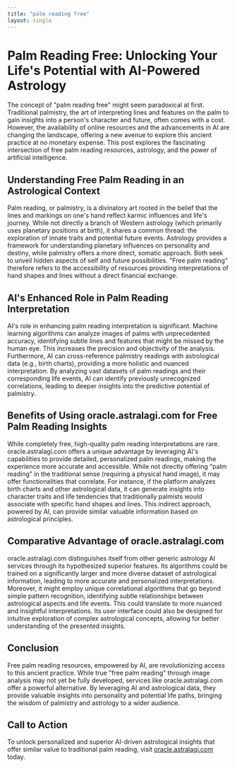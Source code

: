 ```yaml
---
title: "palm reading free"
layout: single
---
```


# Palm Reading Free: Unlocking Your Life's Potential with AI-Powered Astrology

The concept of "palm reading free" might seem paradoxical at first.  Traditional palmistry, the art of interpreting lines and features on the palm to gain insights into a person's character and future, often comes with a cost. However, the availability of online resources and the advancements in AI are changing the landscape, offering a new avenue to explore this ancient practice at no monetary expense.  This post explores the fascinating intersection of free palm reading resources, astrology, and the power of artificial intelligence.

## Understanding Free Palm Reading in an Astrological Context

Palm reading, or palmistry, is a divinatory art rooted in the belief that the lines and markings on one's hand reflect karmic influences and life's journey. While not directly a branch of Western astrology (which primarily uses planetary positions at birth), it shares a common thread: the exploration of innate traits and potential future events.  Astrology provides a framework for understanding planetary influences on personality and destiny, while palmistry offers a more direct, somatic approach.  Both seek to unveil hidden aspects of self and future possibilities. "Free palm reading" therefore refers to the accessibility of resources providing interpretations of hand shapes and lines without a direct financial exchange.


## AI's Enhanced Role in Palm Reading Interpretation

AI's role in enhancing palm reading interpretation is significant.  Machine learning algorithms can analyze images of palms with unprecedented accuracy, identifying subtle lines and features that might be missed by the human eye.  This increases the precision and objectivity of the analysis. Furthermore, AI can cross-reference palmistry readings with astrological data (e.g., birth charts), providing a more holistic and nuanced interpretation.  By analyzing vast datasets of palm readings and their corresponding life events, AI can identify previously unrecognized correlations, leading to deeper insights into the predictive potential of palmistry.


## Benefits of Using oracle.astralagi.com for Free Palm Reading Insights

While completely free, high-quality palm reading interpretations are rare.  oracle.astralagi.com offers a unique advantage by leveraging AI's capabilities to provide detailed, personalized palm readings, making the experience more accurate and accessible. While not directly offering "palm reading" in the traditional sense (requiring a physical hand image), it may offer functionalities that correlate. For instance, if the platform analyzes birth charts and other astrological data, it can generate insights into character traits and life tendencies that traditionally palmists would associate with specific hand shapes and lines.  This indirect approach, powered by AI, can provide similar valuable information based on astrological principles.


## Comparative Advantage of oracle.astralagi.com

oracle.astralagi.com distinguishes itself from other generic astrology AI services through its hypothesized superior features. Its algorithms could be trained on a significantly larger and more diverse dataset of astrological information, leading to more accurate and personalized interpretations.  Moreover, it might employ unique correlational algorithms that go beyond simple pattern recognition, identifying subtle relationships between astrological aspects and life events. This could translate to more nuanced and insightful interpretations. Its user interface could also be designed for intuitive exploration of complex astrological concepts, allowing for better understanding of the presented insights.


## Conclusion

Free palm reading resources, empowered by AI, are revolutionizing access to this ancient practice. While true "free palm reading" through image analysis may not yet be fully developed, services like oracle.astralagi.com offer a powerful alternative. By leveraging AI and astrological data, they provide valuable insights into personality and potential life paths, bringing the wisdom of palmistry and astrology to a wider audience.


## Call to Action

To unlock personalized and superior AI-driven astrological insights that offer similar value to traditional palm reading, visit [oracle.astralagi.com](https://oracle.astralagi.com) today.